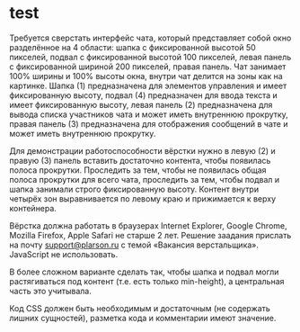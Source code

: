 # test
Требуется сверстать интерфейс чата, который представляет собой окно разделённое на 4 области: шапка с фиксированной высотой 50 пикселей, подвал с фиксированной высотой 100 пикселей, левая панель с фиксированной шириной 200 пикселей, правая панель. Чат занимает 100% ширины и 100% высоты окна, внутри чат делится на зоны как на картинке. Шапка (1) предназначена для элементов управления и имеет фиксированную высоту, подвал (4) предназначен для ввода текста и имеет фиксированную высоту, левая панель (2) предназначена для вывода списка участников чата и может иметь внутреннюю прокрутку, правая панель (3) предназначена для отображения сообщений в чате и может иметь внутреннюю прокрутку.

Для демонстрации работоспособности вёрстки нужно в левую (2) и правую (3) панель вставить достаточно контента, чтобы появилась полоса прокрутки. Проследить за тем, чтобы не появилась общая полоса прокрутки для всего чата, проследить за тем, чтобы подвал и шапка занимали строго фиксированную высоту. Контент внутри четырёх зон выравнивается по левому краю и прижимается к верху контейнера.

Вёрстка должна работать в браузерах Internet Explorer, Google Chrome, Mozilla Firefox, Apple Safari не старше 2 лет. Решение заадания прислать на почту support@plarson.ru с темой «Вакансия верстальщика». JavaScript не использовать.

В более сложном варианте сделать так, чтобы шапка и подвал могли растягиваться под контент (т.е. есть только min-height), а центральная часть это учитывала.

Код CSS должен быть необходимым и достаточным (не содержать лишних сущностей), разметка кода и комментарии имеют значение.
